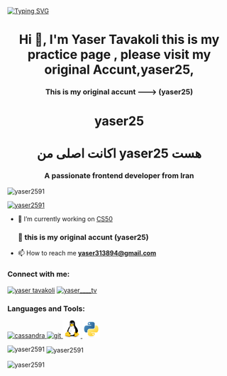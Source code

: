 [![Typing SVG](https://readme-typing-svg.demolab.com?font=Fira+Code&pause=1000&random=false&width=435&lines=Im+Yaser+Tavakoli+;This+is+my+practice+page+;+please+visit+my+original+Account+;MY+original+accunt+yaser25+)](https://git.io/typing-svg)
<h1 align="center">Hi 👋, I'm Yaser Tavakoli this is my practice page , please visit my original Accunt,yaser25,</h1>
<h3 align="center">This is my original accunt ---> (yaser25)</h3>
<h1 align="center">yaser25</h1>
<h1 align="center">اکانت اصلی من yaser25 هست</h1>
<h3 align="center">A passionate frontend developer from Iran</h3>


<p align="left"> <img src="https://komarev.com/ghpvc/?username=yaser2591&label=Profile%20views&color=0e75b6&style=flat" alt="yaser2591" /> </p>

<p align="left"> <a href="https://github.com/ryo-ma/github-profile-trophy"><img src="https://github-profile-trophy.vercel.app/?username=yaser2591" alt="yaser2591" /></a> </p>

- 🔭 I’m currently working on [CS50](CS50)

  ### 💬 this is my original accunt (yaser25)

- 📫 How to reach me **yaser313894@gmail.com**

<h3 align="left">Connect with me:</h3>
<p align="left">
<a href="https://linkedin.com/in/yaser tavakoli" target="blank"><img align="center" src="https://raw.githubusercontent.com/rahuldkjain/github-profile-readme-generator/master/src/images/icons/Social/linked-in-alt.svg" alt="yaser tavakoli" height="30" width="40" /></a>
<a href="https://instagram.com/yaser____tv" target="blank"><img align="center" src="https://raw.githubusercontent.com/rahuldkjain/github-profile-readme-generator/master/src/images/icons/Social/instagram.svg" alt="yaser____tv" height="30" width="40" /></a>
</p>

<h3 align="left">Languages and Tools:</h3>
<p align="left"> <a href="https://cassandra.apache.org/" target="_blank" rel="noreferrer"> <img src="https://www.vectorlogo.zone/logos/apache_cassandra/apache_cassandra-icon.svg" alt="cassandra" width="40" height="40"/> </a> <a href="https://git-scm.com/" target="_blank" rel="noreferrer"> <img src="https://www.vectorlogo.zone/logos/git-scm/git-scm-icon.svg" alt="git" width="40" height="40"/> </a> <a href="https://www.linux.org/" target="_blank" rel="noreferrer"> <img src="https://raw.githubusercontent.com/devicons/devicon/master/icons/linux/linux-original.svg" alt="linux" width="40" height="40"/> </a> <a href="https://www.python.org" target="_blank" rel="noreferrer"> <img src="https://raw.githubusercontent.com/devicons/devicon/master/icons/python/python-original.svg" alt="python" width="40" height="40"/> </a> </p>

<p><img align="left" src="https://github-readme-stats.vercel.app/api/top-langs?username=yaser2591&show_icons=true&locale=en&layout=compact" alt="yaser2591" /></p>

<p>&nbsp;<img align="center" src="https://github-readme-stats.vercel.app/api?username=yaser2591&show_icons=true&locale=en" alt="yaser2591" /></p>

<p><img align="center" src="https://github-readme-streak-stats.herokuapp.com/?user=yaser2591&" alt="yaser2591" /></p>
